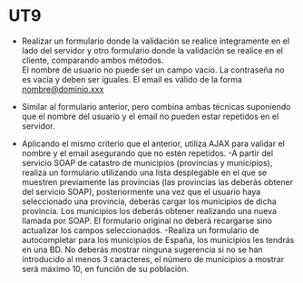 # UT9
- Realizar un formulario donde la validación se realice íntegramente en el lado del servidor y otro formulario donde la validación se realice en el cliente, comparando ambos métodos.  
  El nombre de usuario no puede ser un campo vacío.
  La contraseña no es vacía y deben ser iguales.
  El email es válido de la forma nombre@dominio.xxx
 
- Similar al formulario anterior, pero combina ambas técnicas suponiendo que el nombre del usuario y el email no pueden estar repetidos en el servidor. 
- Aplicando el mismo criterio que el anterior, utiliza AJAX para validar el nombre y el email asegurando que no estén repetidos.
-A partir del servicio SOAP de catastro de municipios (provincias y municipios), realiza un formulario utilizando una lista desplegable en el que se muestren previamente las provincias (las provincias las deberás obtener del servicio SOAP), posteriormente una vez que el usuario haya seleccionado una provincia, deberás cargar los municipios de dicha provincia. Los municipios los deberás obtener realizando una nueva llamada por SOAP. El formulario original no deberá recargarse sino actualizar los campos seleccionados. 
-Realiza un formulario de autocompletar para los municipios de España, los municipios les tendrás en una BD. No deberás mostrar ninguna sugerencia si no se han introducido al menos 3 caracteres, el número de municipios a mostrar será máximo 10, en función de su población. 
